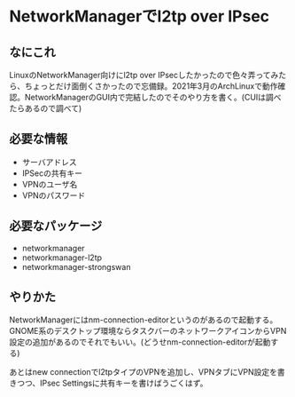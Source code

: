 # NetworkManagerでl2tp over IPsec
## なにこれ
LinuxのNetworkManager向けにl2tp over IPsecしたかったので色々弄ってみたら、ちょっとだけ面倒くさかったので忘備録。2021年3月のArchLinuxで動作確認。NetworkManagerのGUI内で完結したのでそのやり方を書く。(CUIは調べたらあるので調べて)

## 必要な情報
- サーバアドレス
- IPSecの共有キー
- VPNのユーザ名
- VPNのパスワード

## 必要なパッケージ
- networkmanager
- networkmanager-l2tp
- networkmanager-strongswan

## やりかた
NetworkManagerにはnm-connection-editorというのがあるので起動する。GNOME系のデスクトップ環境ならタスクバーのネットワークアイコンからVPN設定の追加があるのでそれでもいい。(どうせnm-connection-editorが起動する)

あとはnew connectionでl2tpタイプのVPNを追加し、VPNタブにVPN設定を書きつつ、IPsec Settingsに共有キーを書けばうごくはず。
